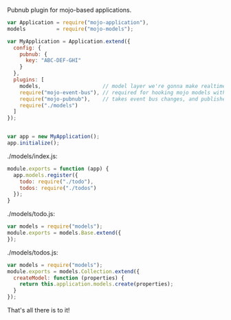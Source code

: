 Pubnub plugin for mojo-based applications.

```javascript
var Application = require("mojo-application"),
models          = require("mojo-models");

var MyApplication = Application.extend({
  config: {
    pubnub: {
      key: "ABC-DEF-GHI"
    }
  },
  plugins: [  
    models,                    // model layer we're gonna make realtime
    require("mojo-event-bus"), // required for hooking mojo models with pubnub
    require("mojo-pubnub"),    // takes event bus changes, and publishes them to pubnub
    require("./models")
  ]
});


var app = new MyApplication();
app.initialize();
```

./models/index.js:

```javascript
module.exports = function (app) {
  app.models.register({
    todo: require("./todo"),
    todos: require("./todos")
  });
}
```

./models/todo.js:

```javascript
var models = require("models");
module.exports = models.Base.extend({
});
```

./models/todos.js:

```javascript
var models = require("models");
module.exports = models.Collection.extend({
  createModel: function (properties) {
    return this.application.models.create(properties);
  }
});
```

That's all there is to it! 
